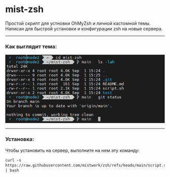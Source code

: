 # mist-zsh
Простой скрипт для устновки OhMyZsh и личной кастомной темы. Написан для быстрой установки и конфигурации zsh на новые сервера.

-----

### Как выглядит тема:
![alt text](./images/pic1.png)

-----

### Установка:
Чтобы установить на сервер, выполните на нем эту команду:
```
curl -s https://raw.githubusercontent.com/mistwork/zsh/refs/heads/main/script.sh | bash
```
